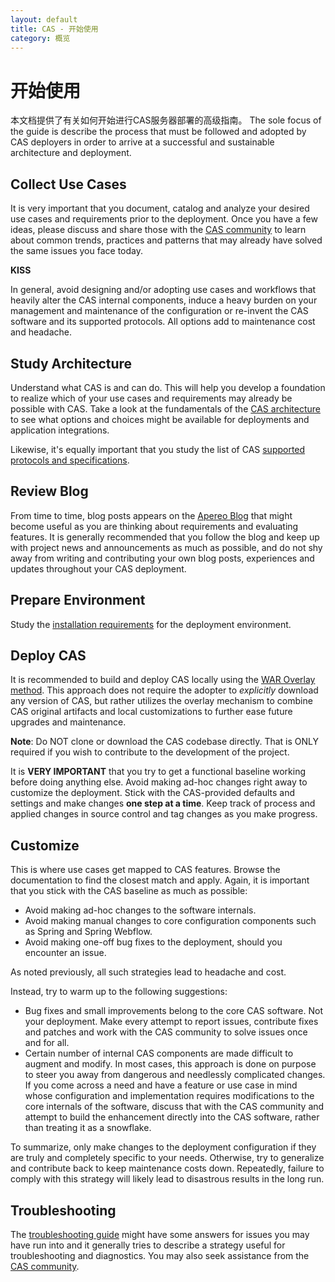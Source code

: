 ```yaml
---
layout: default
title: CAS - 开始使用
category: 概览
---
```


# 开始使用

本文档提供了有关如何开始进行CAS服务器部署的高级指南。 The sole focus of the guide is describe the process that must be followed and adopted by CAS deployers in order to arrive at a successful and sustainable architecture and deployment.

## Collect Use Cases

It is very important that you document, catalog and analyze your desired use cases and requirements prior to the deployment. Once you have a few ideas, please discuss and share those with the [CAS community](/cas/Support.html) to learn about common trends, practices and patterns that may already have solved the same issues you face today. 

<div class="alert alert-warning"><strong>KISS</strong><p>In general, avoid designing and/or adopting
use cases and workflows that heavily alter the CAS internal components, induce a heavy burden on your management
and maintenance of the configuration or re-invent the CAS software and its supported protocols. All options 
add to maintenance cost and headache.</p></div>

## Study Architecture

Understand what CAS is and can do. This will help you develop a foundation to realize which of your use cases and requirements may already be possible with CAS. Take a look at the fundamentals of the [CAS architecture](Architecture.html) to see what options and choices might be available for deployments and application integrations.

Likewise, it's equally important that you study the list of CAS [supported protocols and specifications](../protocol/Protocol-Overview.html).

## Review Blog

From time to time, blog posts appears on the [Apereo Blog](https://apereo.github.io/) that might become useful as you are thinking about requirements and evaluating features. It is generally recommended that you follow the blog and keep up with project news and announcements as much as possible, and do not shy away from writing and contributing your own blog posts, experiences and updates throughout your CAS deployment.

## Prepare Environment

Study the [installation requirements](Installation-Requirements.html) for the deployment environment.

## Deploy CAS

It is recommended to build and deploy CAS locally using the [WAR Overlay method](../installation/WAR-Overlay-Installation.html). This approach does not require the adopter to *explicitly* download any version of CAS, but rather utilizes the overlay mechanism to combine CAS original artifacts and local customizations to further ease future upgrades and maintenance.

**Note**: Do NOT clone or download the CAS codebase directly. That is ONLY required if you wish to contribute to the development of the project.

It is **VERY IMPORTANT** that you try to get a functional baseline working before doing anything else. Avoid making ad-hoc changes right away to customize the deployment. Stick with the CAS-provided defaults and settings and make changes **one step at a time**. Keep track of process and applied changes in source control and tag changes as you make progress.

## Customize

This is where use cases get mapped to CAS features. Browse the documentation to find the closest match and apply. Again, it is important that you stick with the CAS baseline as much as possible:

- Avoid making ad-hoc changes to the software internals.
- Avoid making manual changes to core configuration components such as Spring and Spring Webflow.
- Avoid making one-off bug fixes to the deployment, should you encounter an issue.

As noted previously, all such strategies lead to headache and cost.

Instead, try to warm up to the following suggestions:

- Bug fixes and small improvements belong to the core CAS software. Not your deployment. Make every attempt to report issues, contribute fixes and patches and work with the CAS community to solve issues once and for all.
- Certain number of internal CAS components are made difficult to augment and modify. In most cases, this approach is done on purpose to steer you away from dangerous and needlessly complicated changes. If you come across a need and have a feature or use case in mind whose configuration and implementation requires modifications to the core internals of the software, discuss that with the CAS community and attempt to build the enhancement directly into the CAS software, rather than treating it as a snowflake.

To summarize, only make changes to the deployment configuration if they are truly and completely specific to your needs. Otherwise, try to generalize and contribute back to keep maintenance costs down. Repeatedly, failure to comply with this strategy will likely lead to disastrous results in the long run.

## Troubleshooting

The [troubleshooting guide](../installation/Troubleshooting-Guide.html) might have some answers for issues you may have run into and it generally tries to describe a strategy useful for troubleshooting and diagnostics. You may also seek assistance from the [CAS community](/cas/Mailing-Lists.html).
